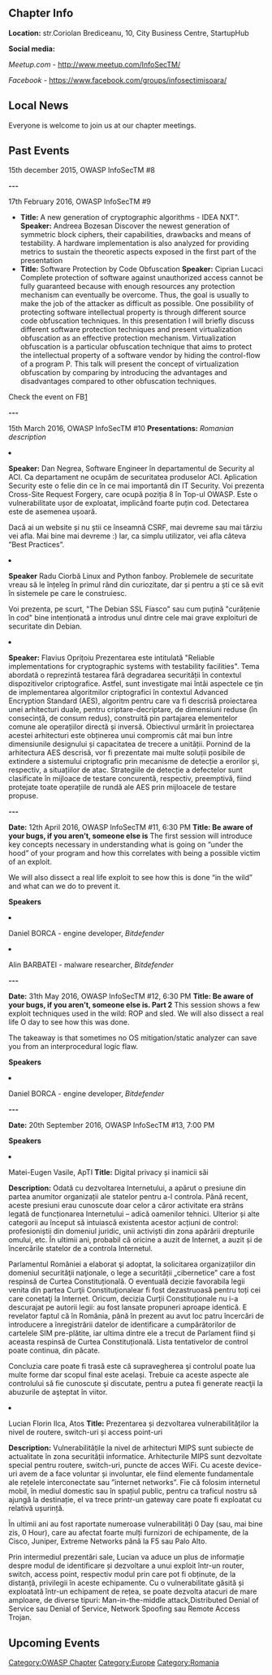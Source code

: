## Chapter Info

**Location:** str.Coriolan Brediceanu, 10, City Business Centre,
StartupHub

**Social media:**

*Meetup.com* - <http://www.meetup.com/InfoSecTM/>

*Facebook* - <https://www.facebook.com/groups/infosectimisoara/>

## Local News

Everyone is welcome to join us at our chapter meetings.

## Past Events

15th december 2015, OWASP InfoSecTM \#8

<b>---</b>

17th February 2016, OWASP InfoSecTM \#9

  - <b>Title:</b> A new generation of cryptographic algorithms - IDEA
    NXT".
    <b>Speaker:</b> Andreea Bozesan
    Discover the newest generation of symmetric block ciphers, their
    capabilities, drawbacks and means of testability. A hardware
    implementation is also analyzed for providing metrics to sustain the
    theoretic aspects exposed in the first part of the presentation
  - <b>Title:</b> Software Protection by Code Obfuscation
    <b>Speaker:</b> Ciprian Lucaci
    Complete protection of software against unauthorized access cannot
    be fully guaranteed because with enough resources any protection
    mechanism can eventually be overcome. Thus, the goal is usually to
    make the job of the attacker as difficult as possible. One
    possibility of protecting software intellectual property is through
    different source code obfuscation techniques.
    In this presentation I will briefly discuss different software
    protection techniques and present virtualization obfuscation as an
    effective protection mechanism. Virtualization obfuscation is a
    particular obfuscation technique that aims to protect the
    intellectual property of a software vendor by hiding the
    control-flow of a program P. This talk will present the concept of
    virtualization obfuscation by comparing by introducing the
    advantages and disadvantages compared to other obfuscation
    techniques.

Check the event on
FB[1](https://www.facebook.com/events/466855856850414/)

</ul>

<b>---</b>

15th March 2016, OWASP InfoSecTM \#10
<b>Presentations:</b>
<i>Romanian description</i>

<li>

<b>Speaker:</b> Dan Negrea, Software Engineer în departamentul de
Security al ACI.
Ca departament ne ocupăm de securitatea produselor ACI. Aplication
Security este o felie din ce în ce mai importantă din IT Security. Voi
prezenta Cross-Site Request Forgery, care ocupă poziția 8 în Top-ul
OWASP. Este o vulnerabilitate ușor de exploatat, implicând foarte puțin
cod. Detectarea este de asemenea ușoară.

Dacă ai un website și nu știi ce înseamnă CSRF, mai devreme sau mai
târziu vei afla. Mai bine mai devreme :) Iar, ca simplu utilizator, vei
afla câteva ”Best Practices”.

</li>

<li>

<b>Speaker</b> Radu Ciorbă
Linux and Python fanboy. Problemele de securitate vreau să le înțeleg în
primul rând din curiozitate, dar și pentru a ști ce să evit în sistemele
pe care le construiesc.

Voi prezenta, pe scurt, "The Debian SSL Fiasco" sau cum puțină
"curățenie în cod" bine intenționată a introdus unul dintre cele mai
grave exploituri de securitate din Debian.

</li>

<li>

<b>Speaker:</b> Flavius Oprițoiu
Prezentarea este intitulată "Reliable implementations for cryptographic
systems with testability facilities". Tema abordată o reprezintă
testarea fără degradarea securității în contextul dispozitivelor
criptografice. Astfel, sunt investigate mai întâi aspectele ce țin de
implementarea algoritmilor criptografici în contextul Advanced
Encryption Standard (AES), algoritm pentru care va fi descrisă
proiectarea unei arhitecturi duale, pentru criptare-decriptare, de
dimensiuni reduse (în consecință, de consum redus), construită pin
partajarea elementelor comune ale operațiilor directă și inversă.
Obiectivul urmărit în proiectarea acestei arhitecturi este obținerea
unui compromis cât mai bun între dimensiunile designului și capacitatea
de trecere a unității. Pornind de la arhitectura AES descrisă, vor fi
prezentate mai multe soluții posibile de extindere a sistemului
criptografic prin mecanisme de detecție a erorilor și, respectiv, a
situațiilor de atac. Strategiile de detecție a defectelor sunt
clasificate în mijloace de testare concurentă, respectiv, preemptivă,
fiind protejate toate operațiile de rundă ale AES prin mijloacele de
testare propuse.

</li>

</ul>

<b>---</b>

<b>Date:</b> 12th April 2016, OWASP InfoSecTM \#11, 6:30 PM
<b>Title: Be aware of your bugs, if you aren’t, someone else is</b>
The first session will introduce key concepts necessary in understanding
what is going on “under the hood” of your program and how this
correlates with being a possible victim of an exploit.

We will also dissect a real life exploit to see how this is done “in the
wild” and what can we do to prevent it.

<b>Speakers</b>

<li>

Daniel BORCA - engine developer, <i>Bitdefender</i>

</li>

<li>

Alin BARBATEI - malware researcher, <i>Bitdefender</i>

</li>

</ul>

</ul>

<b>---</b>

<b>Date:</b> 31th May 2016, OWASP InfoSecTM \#12, 6:30 PM
<b>Title: Be aware of your bugs, if you aren’t, someone else is. Part
2</b>
This session shows a few exploit techniques used in the wild: ROP and
sled. We will also dissect a real life O day to see how this was done.

The takeaway is that sometimes no OS mitigation/static analyzer can save
you from an interprocedural logic flaw.

<b>Speakers</b>

<li>

Daniel BORCA - engine developer, <i>Bitdefender</i>

</li>

</ul>

</ul>

<b>---</b>

<b>Date:</b> 20th September 2016, OWASP InfoSecTM \#13, 7:00 PM

<b>Speakers</b>

<li>

Matei-Eugen Vasile, ApTI
<b>Title:</b> Digital privacy și inamicii săi

</li>

<b>Description:</b>
Odată cu dezvoltarea Internetului, a apărut o presiune din partea
anumitor organizații ale statelor pentru a-l controla. Până recent,
aceste presiuni erau cunoscute doar celor a căror activitate era strâns
legată de funcționarea Internetului – adică oamenilor tehnici. Ulterior
și alte categorii au început să intuiască existenta acestor acțiuni de
control: profesioniștii din domeniul juridic, unii activiști din zona
apărării drepturile omului, etc. În ultimii ani, probabil că oricine a
auzit de Internet, a auzit și de încercările statelor de a controla
Internetul.

Parlamentul României a elaborat şi adoptat, la solicitarea
organizațiilor din domeniul securităţii naţionale, o lege a securității
„cibernetice” care a fost respinsă de Curtea Constituțională. O
eventuală decizie favorabila legii venita din partea Curţii
Constituţionalear fi fost dezastruoasă pentru toți cei care conetaţi la
Internet. Oricum, decizia Curții Constituționale nu i-a descurajat pe
autorii legii: au fost lansate propuneri aproape identică. E revelator
faptul că în România, până în prezent au avut loc patru încercări de
introducere a înregistrării datelor de identificare a cumpărătorilor de
cartelele SIM pre-plătite, iar ultima dintre ele a trecut de Parlament
fiind și aceasta respinsă de Curtea Constituțională. Lista tentativelor
de control poate continua, din păcate.

Concluzia care poate fi trasă este că supravegherea şi controlul poate
lua multe forme dar scopul final este același. Trebuie ca aceste aspecte
ale controlului să fie cunoscute şi discutate, pentru a putea fi
generate reacţii la abuzurile de aşteptat în viitor.

<li>

Lucian Florin Ilca, Atos
<b>Title:</b> Prezentarea și dezvoltarea vulnerabilităților la nivel de
routere, switch-uri și access point-uri

</li>

<b>Description:</b>
Vulnerabilitățile la nivel de arhitecturi MIPS sunt subiecte de
actualitate în zona securității informatice. Arhitecturile MIPS sunt
dezvoltate special pentru routere, switch-uri, puncte de acces WiFi. Cu
aceste device-uri avem de a face voluntar și involuntar, ele fiind
elemente fundamentale ale rețelele interconectate sau ”internet
networks”. Fie că folosim internetul mobil, în mediul domestic sau în
spațiul public, pentru ca traficul nostru să ajungă la destinație, el va
trece printr-un gateway care poate fi exploatat cu relativă ușurință.

În ultimii ani au fost raportate numeroase vulnerabilități 0 Day (sau,
mai bine zis, 0 Hour), care au afectat foarte mulți furnizori de
echipamente, de la Cisco, Juniper, Extreme Networks până la F5 sau Palo
Alto.

Prin intermediul prezentări sale, Lucian va aduce un plus de informație
despre modul de identificare și dezvoltare a unui exploit într-un
router, switch, access point, respectiv modul prin care pot fi obținute,
de la distanță, privilegii în aceste echipamente. Cu o vulnerabilitate
găsită și exploatată într-un echipament de rețea, se poate dezvolta
atacuri de mare amploare, de diverse tipuri: Man-in-the-middle
attack,Distributed Denial of Service sau Denial of Service, Network
Spoofing sau Remote Access Trojan.

</ul>

</ul>

## Upcoming Events

[Category:OWASP Chapter](Category:OWASP_Chapter "wikilink")
[Category:Europe](Category:Europe "wikilink")
[Category:Romania](Category:Romania "wikilink")